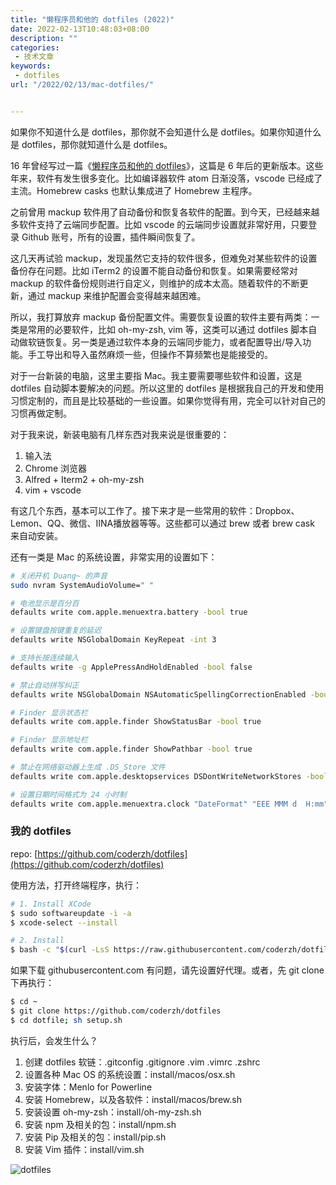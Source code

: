 ```yaml
---
title: "懒程序员和他的 dotfiles (2022)"
date: 2022-02-13T10:48:03+08:00
description: ""
categories:
 - 技术文章
keywords:
 - dotfiles
url: "/2022/02/13/mac-dotfiles/"


---
```


如果你不知道什么是 dotfiles，那你就不会知道什么是 dotfiles。如果你知道什么是 dotfiles，那你就知道什么是 dotfiles。

16 年曾经写过一篇《[懒程序员和他的 dotfiles](https://blog.coderzh.com/2016/03/19/dotfiles/)》，这篇是 6 年后的更新版本。这些年来，软件有发生很多变化。比如编译器软件 atom 日渐没落，vscode 已经成了主流。Homebrew casks 也默认集成进了 Homebrew 主程序。

之前曾用 mackup 软件用了自动备份和恢复各软件的配置。到今天，已经越来越多软件支持了云端同步配置。比如 vscode 的云端同步设置就非常好用，只要登录 Github 账号，所有的设置，插件瞬间恢复了。

这几天再试验 mackup，发现虽然它支持的软件很多，但难免对某些软件的设置备份存在问题。比如 iTerm2 的设置不能自动备份和恢复。如果需要经常对 mackup 的软件备份规则进行自定义，则维护的成本太高。随着软件的不断更新，通过 mackup 来维护配置会变得越来越困难。

所以，我打算放弃 mackup 备份配置文件。需要恢复设置的软件主要有两类：一类是常用的必要软件，比如 oh-my-zsh, vim 等，这类可以通过 dotfiles 脚本自动做软链恢复。另一类是通过软件本身的云端同步能力，或者配置导出/导入功能。手工导出和导入虽然麻烦一些，但操作不算频繁也是能接受的。

对于一台新装的电脑，这里主要指 Mac。我主要需要哪些软件和设置，这是 dotfiles 自动脚本要解决的问题。所以这里的 dotfiles 是根据我自己的开发和使用习惯定制的，而且是比较基础的一些设置。如果你觉得有用，完全可以针对自己的习惯再做定制。

对于我来说，新装电脑有几样东西对我来说是很重要的：

1. 输入法
2. Chrome 浏览器
3. Alfred + Iterm2 + oh-my-zsh
4. vim + vscode

有这几个东西，基本可以工作了。接下来才是一些常用的软件：Dropbox、Lemon、QQ、微信、IINA播放器等等。这些都可以通过 brew 或者 brew cask 来自动安装。

还有一类是 Mac 的系统设置，非常实用的设置如下：

```bash
# 关闭开机 Duang~ 的声音
sudo nvram SystemAudioVolume=" "

# 电池显示是百分百
defaults write com.apple.menuextra.battery -bool true

# 设置键盘按键重复的延迟
defaults write NSGlobalDomain KeyRepeat -int 3

# 支持长按连续输入
defaults write -g ApplePressAndHoldEnabled -bool false

# 禁止自动拼写纠正
defaults write NSGlobalDomain NSAutomaticSpellingCorrectionEnabled -bool false

# Finder 显示状态栏
defaults write com.apple.finder ShowStatusBar -bool true

# Finder 显示地址栏
defaults write com.apple.finder ShowPathbar -bool true

# 禁止在网络驱动器上生成 .DS_Store 文件 
defaults write com.apple.desktopservices DSDontWriteNetworkStores -bool true

# 设置日期时间格式为 24 小时制
defaults write com.apple.menuextra.clock "DateFormat" "EEE MMM d  H:mm"
```

### 我的 dotfiles

repo: [https://github.com/coderzh/dotfiles](https://github.com/coderzh/dotfiles)

使用方法，打开终端程序，执行：

```bash
# 1. Install XCode
$ sudo softwareupdate -i -a
$ xcode-select --install

# 2. Install
$ bash -c "$(curl -LsS https://raw.githubusercontent.com/coderzh/dotfiles/master/setup.sh)"
```

如果下载 githubusercontent.com 有问题，请先设置好代理。或者，先 git clone 下再执行：

```bash
$ cd ~
$ git clone https://github.com/coderzh/dotfiles
$ cd dotfile; sh setup.sh
```

执行后，会发生什么？

1. 创建 dotfiles 软链：.gitconfig .gitignore .vim .vimrc .zshrc
2. 设置各种 Mac OS 的系统设置：install/macos/osx.sh
3. 安装字体：Menlo for Powerline
4. 安装 Homebrew，以及各软件：install/macos/brew.sh
5. 安装设置 oh-my-zsh：install/oh-my-zsh.sh
6. 安装 npm 及相关的包：install/npm.sh
7. 安装 Pip 及相关的包：install/pip.sh
8. 安装 Vim 插件：install/vim.sh

![dotfiles](images/dotfiles.jpg)
